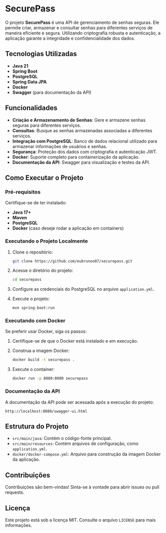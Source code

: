 
# SecurePass

O projeto **SecurePass** é uma API de gerenciamento de senhas seguras. Ele permite criar, armazenar e consultar senhas para diferentes serviços de maneira eficiente e segura. Utilizando criptografia robusta e autenticação, a aplicação garante a integridade e confidencialidade dos dados.

## Tecnologias Utilizadas

- **Java 21**
- **Spring Boot**
- **PostgreSQL**
- **Spring Data JPA**
- **Docker**
- **Swagger** (para documentação da API)

## Funcionalidades

- **Criação e Armazenamento de Senhas**: Gere e armazene senhas seguras para diferentes serviços.
- **Consultas**: Busque as senhas armazenadas associadas a diferentes serviços.
- **Integração com PostgreSQL**: Banco de dados relacional utilizado para armazenar informações de usuários e senhas.
- **Segurança**: Proteção dos dados com criptografia e autenticação JWT.
- **Docker**: Suporte completo para containerização da aplicação.
- **Documentação da API**: Swagger para visualização e testes da API.

## Como Executar o Projeto

### Pré-requisitos

Certifique-se de ter instalado:

- **Java 17+**
- **Maven**
- **PostgreSQL**
- **Docker** (caso deseje rodar a aplicação em containers)

### Executando o Projeto Localmente

1. Clone o repositório:

   ```bash
   git clone https://github.com/eubrunoo07/securepass.git
   ```

2. Acesse o diretório do projeto:

   ```bash
   cd securepass
   ```

3. Configure as credenciais do PostgreSQL no arquivo `application.yml`.

4. Execute o projeto:

   ```bash
   mvn spring-boot:run
   ```

### Executando com Docker

Se preferir usar Docker, siga os passos:

1. Certifique-se de que o Docker está instalado e em execução.

2. Construa a imagem Docker:

   ```bash
   docker build -t securepass .
   ```

3. Execute o container:

   ```bash
   docker run -p 8080:8080 securepass
   ```

### Documentação da API

A documentação da API pode ser acessada após a execução do projeto:

```
http://localhost:8080/swagger-ui.html
```

## Estrutura do Projeto

- `src/main/java`: Contém o código-fonte principal.
- `src/main/resources`: Contém arquivos de configuração, como `application.yml`.
- `docker/docker-compose.yml`: Arquivo para construção da imagem Docker da aplicação.

## Contribuições

Contribuições são bem-vindas! Sinta-se à vontade para abrir issues ou pull requests.

## Licença

Este projeto está sob a licença MIT. Consulte o arquivo `LICENSE` para mais informações.
